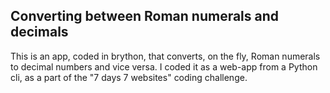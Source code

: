 ## Converting between Roman numerals and decimals

This is an app, coded in brython, that converts, on the fly, Roman numerals to
decimal numbers and vice versa. I coded it as a web-app from a Python cli, as a
part of the "7 days 7 websites" coding challenge.
